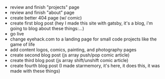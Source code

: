 - review and finish "projects" page
- review and finish "about" page
- create better 404 page (w/ comic)
- create first blog post (hey I made this site with gatsby, it's a blog, i'm going to blog about these things:...)
- go live
- change eyehack.com to a landing page for small code projects like the game of life
- add content logos, comics, painting, and photography pages
- create second blog post (js array push/pop comic article)
- create third blog post (js array shift/unshift comic article)
- create fourth blog post (I made starmemory, it's here, it does this, it was made with these things)
